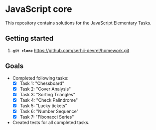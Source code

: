 # JavaScript core
This repository contains solutions for the JavaScript Elementary Tasks.

## Getting started

1. **`git clone`** https://github.com/serhii-devrel/homework.git

## Goals
- Completed following tasks:
  - [x] Task 1: "Chessboard"
  - [x] Task 2: "Cover Analysis"
  - [x] Task 3: "Sorting Triangles"
  - [x] Task 4: "Check Palindrome"
  - [x] Task 5: "Lucky tickets"
  - [x] Task 6: "Number Sequence"
  - [x] Task 7: "Fibonacci Series"
- Created tests for all completed tasks.
